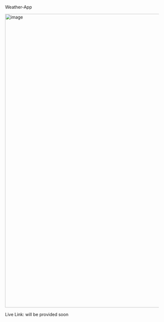Weather-App

<img width="960" alt="image" src="https://github.com/RupeshSinha22/Weather_App/assets/119124076/23d6641f-efdd-4b1d-bf94-d1fcad6f3030">


Live Link: will be provided soon

